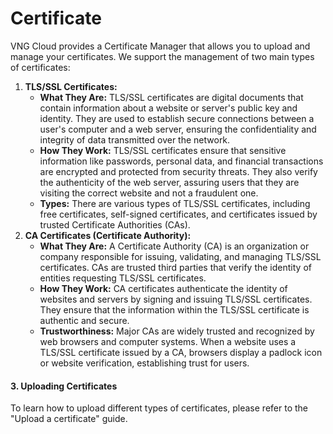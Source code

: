 # Certificate

VNG Cloud provides a Certificate Manager that allows you to upload and manage your certificates. We support the management of two main types of certificates:

1. **TLS/SSL Certificates:**
   * **What They Are:** TLS/SSL certificates are digital documents that contain information about a website or server's public key and identity. They are used to establish secure connections between a user's computer and a web server, ensuring the confidentiality and integrity of data transmitted over the network.
   * **How They Work:** TLS/SSL certificates ensure that sensitive information like passwords, personal data, and financial transactions are encrypted and protected from security threats. They also verify the authenticity of the web server, assuring users that they are visiting the correct website and not a fraudulent one.
   * **Types:** There are various types of TLS/SSL certificates, including free certificates, self-signed certificates, and certificates issued by trusted Certificate Authorities (CAs).
2. **CA Certificates (Certificate Authority):**
   * **What They Are:** A Certificate Authority (CA) is an organization or company responsible for issuing, validating, and managing TLS/SSL certificates. CAs are trusted third parties that verify the identity of entities requesting TLS/SSL certificates.
   * **How They Work:** CA certificates authenticate the identity of websites and servers by signing and issuing TLS/SSL certificates. They ensure that the information within the TLS/SSL certificate is authentic and secure.
   * **Trustworthiness:** Major CAs are widely trusted and recognized by web browsers and computer systems. When a website uses a TLS/SSL certificate issued by a CA, browsers display a padlock icon or website verification, establishing trust for users.

#### 3. Uploading Certificates

To learn how to upload different types of certificates, please refer to the "Upload a certificate" guide.
